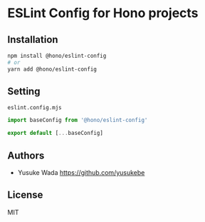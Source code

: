 # ESLint Config for Hono projects

## Installation

```bash
npm install @hono/eslint-config
# or
yarn add @hono/eslint-config
```

## Setting

`eslint.config.mjs`

```js
import baseConfig from '@hono/eslint-config'

export default [...baseConfig]
```

## Authors

- Yusuke Wada <https://github.com/yusukebe>

## License

MIT
